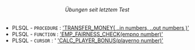 ###### <p align="center"> Übungen seit letztem Test </p>


- PLSQL - `PROCEDURE` : [ 'TRANSFER_MONEY( ..in numbers, ..out numbers )' ](https://github.com/IxI-Enki/DbiUebung-005)
- PLSQL - `FUNCTION` : [ 'EMP_FAIRNESS_CHECK(empno number)' ](https://github.com/IxI-Enki/DbiUebung-003)
- PLSQL - `CURSOR` : ' [ 'CALC_PLAYER_BONUS(playerno number)' ](https://github.com/IxI-Enki/DbiUebung-004)  
